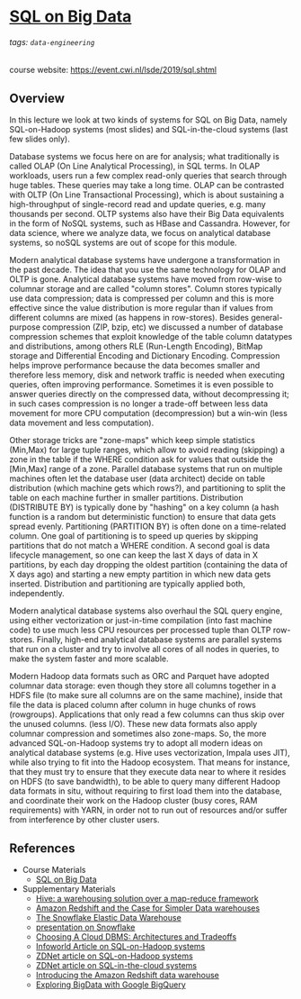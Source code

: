 # [SQL on Big Data](https://hackmd.io/@distributed-systems-engineering/nosql-systems)

###### tags: `data-engineering`

course website: https://event.cwi.nl/lsde/2019/sql.shtml

## Overview

In this lecture we look at two kinds of systems for SQL on Big Data, namely SQL-on-Hadoop systems (most slides) and SQL-in-the-cloud systems (last few slides only).

Database systems we focus here on are for analysis; what traditionally is called OLAP (On Line Analytical Processing), in SQL terms. In OLAP workloads, users run a few complex read-only queries that search through huge tables. These queries may take a long time. OLAP can be contrasted with OLTP (On Line Transactional Processing), which is about sustaining a high-throughput of single-record read and update queries, e.g. many thousands per second. OLTP systems also have their Big Data equivalents in the form of NoSQL systems, such as HBase and Cassandra. However, for data science, where we analyze data, we focus on analytical database systems, so noSQL systems are out of scope for this module.

Modern analytical database systems have undergone a transformation in the past decade. The idea that you use the same technology for OLAP and OLTP is gone. Analytical database systems have moved from row-wise to columnar storage and are called "column stores". Column stores typically use data compression; data is compressed per column and this is more effective since the value distribution is more regular than if values from different columns are mixed (as happens in row-stores). Besides general-purpose compression (ZIP, bzip, etc) we discussed a number of database compression schemes that exploit knowledge of the table column datatypes and distributions, among others RLE (Run-Length Encoding), BitMap storage and Differential Encoding and Dictionary Encoding. Compression helps improve performance because the data becomes smaller and therefore less memory, disk and network traffic is needed when executing queries, often improving performance. Sometimes it is even possible to answer queries directly on the compressed data, without decompressing it; in such cases compression is no longer a trade-off between less data movement for more CPU computation (decompression) but a win-win (less data movement and less computation).

Other storage tricks are "zone-maps" which keep simple statistics (Min,Max) for large tuple ranges, which allow to avoid reading (skipping) a zone in the table if the WHERE condition ask for values that outside the [Min,Max] range of a zone. Parallel database systems that run on multiple machines often let the database user (data architect) decide on table distribution (which machine gets which rows?), and partitioning to split the table on each machine further in smaller partitions. Distribution (DISTRIBUTE BY) is typically done by "hashing" on a key column (a hash function is a random but deterministic function) to ensure that data gets spread evenly. Partitioning (PARTITION BY) is often done on a time-related column. One goal of partitioning is to speed up queries by skipping partitions that do not match a WHERE condition. A second goal is data lifecycle management, so one can keep the last X days of data in X partitions, by each day dropping the oldest partition (containing the data of X days ago) and starting a new empty partition in which new data gets inserted. Distribution and partitioning are typically applied both, independently.

Modern analytical database systems also overhaul the SQL query engine, using either vectorization or just-in-time compilation (into fast machine code) to use much less CPU resources per processed tuple than OLTP row-stores. Finally, high-end analytical database systems are parallel systems that run on a cluster and try to involve all cores of all nodes in queries, to make the system faster and more scalable.

Modern Hadoop data formats such as ORC and Parquet have adopted columnar data storage: even though they store all columns together in a HDFS file (to make sure all columns are on the same machine), inside that file the data is placed column after column in huge chunks of rows (rowgroups). Applications that only read a few columns can thus skip over the unused columns. (less I/O). These new data formats also apply columnar compression and sometimes also zone-maps. So, the more advanced SQL-on-Hadoop systems try to adopt all modern ideas on analytical database systems (e.g. Hive uses vectorization, Impala uses JIT), while also trying to fit into the Hadoop ecosystem. That means for instance, that they must try to ensure that they execute data near to where it resides on HDFS (to save bandwidth), to be able to query many different Hadoop data formats in situ, without requiring to first load them into the database, and coordinate their work on the Hadoop cluster (busy cores, RAM requirements) with YARN, in order not to run out of resources and/or suffer from interference by other cluster users.

## References

- Course Materials
    - [SQL on Big Data](https://github.com/cyyeh/large-scale-data-engineering/blob/master/sql/08-SQL%20on%20Big%20Data.pdf)
- Supplementary Materials
    - [Hive: a warehousing solution over a map-reduce framework](https://github.com/cyyeh/large-scale-data-engineering/blob/master/sql/hive.pdf)
    - [Amazon Redshift and the Case for Simpler Data warehouses](https://github.com/cyyeh/large-scale-data-engineering/blob/master/sql/aws-redshift.pdf)
    - [The Snowflake Elastic Data Warehouse](https://github.com/cyyeh/large-scale-data-engineering/blob/master/sql/snowflake.pdf)
    - [presentation on Snowflake](https://github.com/cyyeh/large-scale-data-engineering/blob/master/sql/snowflake-slide.pdf)
    - [Choosing A Cloud DBMS: Architectures and Tradeoffs](https://github.com/cyyeh/large-scale-data-engineering/blob/master/sql/choosing-cloud-dbms.pdf)
    - [Infoworld Article on SQL-on-Hadoop systems](https://www.infoworld.com/article/2683729/10-ways-to-query-hadoop-with-sql.html)
    - [ZDNet article on SQL-on-Hadoop systems](https://www.zdnet.com/article/sql-and-hadoop-its-complicated/)
    - [ZDNet article on SQL-in-the-cloud systems](https://www.zdnet.com/article/cloud-data-warehouse-race-heats-up/)
    - [Introducing the Amazon Redshift data warehouse](https://www.youtube.com/watch?v=JxLpj_TnisM)
    - [Exploring BigData with Google BigQuery](https://www.slideshare.net/DharmeshVaya/exploring-bigdata-with-google-bigquery)